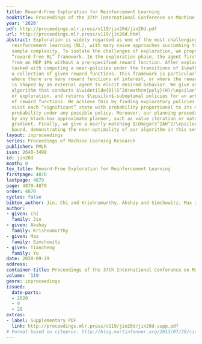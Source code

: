 ```yaml
---
title: Reward-Free Exploration for Reinforcement Learning
booktitle: Proceedings of the 37th International Conference on Machine Learning
year: '2020'
pdf: http://proceedings.mlr.press/v119/jin20d/jin20d.pdf
url: http://proceedings.mlr.press/v119/jin20d.html
abstract: Exploration is widely regarded as one of the most challenging aspects of
  reinforcement learning (RL), with many naive approaches succumbing to exponential
  sample complexity. To isolate the challenges of exploration, we propose the following
  “reward-free RL” framework. In the exploration phase, the agent first collects trajectories
  from an MDP $M$ without a pre-specified reward function. After exploration, it is
  tasked with computing a near-policies under the transitions of $\mathcal{M}$ for
  a collection of given reward functions. This framework is particularly suitable
  where there are many reward functions of interest, or where the reward function
  is shaped by an external agent to elicit desired behavior. We give an efficient
  algorithm that conducts $\widetilde{O}(S^2A\mathrm{poly}(H)/\epsilon^2)$ episodes
  of exploration, and returns $\epsilon$-suboptimal policies for an arbitrary number
  of reward functions. We achieve this by finding exploratory policies that jointly
  visit each “significant” state with probability proportional to its maximum visitation
  probability under any possible policy. Moreover, our planning procedure can be instantiated
  by any black-box approximate planner, such as value iteration or natural policy
  gradient. Finally, we give a nearly-matching $\Omega(S^2AH^2/\epsilon^2)$ lower
  bound, demonstrating the near-optimality of our algorithm in this setting.
layout: inproceedings
series: Proceedings of Machine Learning Research
publisher: PMLR
issn: 2640-3498
id: jin20d
month: 0
tex_title: Reward-Free Exploration for Reinforcement Learning
firstpage: 4870
lastpage: 4879
page: 4870-4879
order: 4870
cycles: false
bibtex_author: Jin, Chi and Krishnamurthy, Akshay and Simchowitz, Max and Yu, Tiancheng
author:
- given: Chi
  family: Jin
- given: Akshay
  family: Krishnamurthy
- given: Max
  family: Simchowitz
- given: Tiancheng
  family: Yu
date: 2020-09-29
address: 
container-title: Proceedings of the 37th International Conference on Machine Learning
volume: '119'
genre: inproceedings
issued:
  date-parts:
  - 2020
  - 9
  - 29
extras:
- label: Supplementary PDF
  link: http://proceedings.mlr.press/v119/jin20d/jin20d-supp.pdf
# Format based on citeproc: http://blog.martinfenner.org/2013/07/30/citeproc-yaml-for-bibliographies/
---
```


